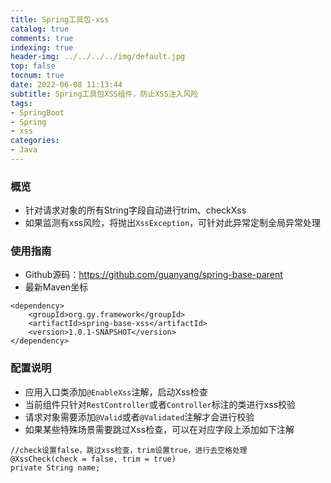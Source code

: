 ```yaml
---
title: Spring工具包-xss
catalog: true
comments: true
indexing: true
header-img: ../../../../img/default.jpg
top: false
tocnum: true
date: 2022-06-08 11:13:44
subtitle: Spring工具包XSS组件，防止XSS注入风险
tags:
- SpringBoot
- Spring
- xss
categories:
- Java
---
```


### 概览
- 针对请求对象的所有String字段自动进行trim、checkXss
- 如果监测有xss风险，将抛出`XssException`，可针对此异常定制全局异常处理

### 使用指南
- Github源码：https://github.com/guanyang/spring-base-parent
- 最新Maven坐标

```
<dependency>
    <groupId>org.gy.framework</groupId>
    <artifactId>spring-base-xss</artifactId>
    <version>1.0.1-SNAPSHOT</version>
</dependency>
```

### 配置说明
- 应用入口类添加`@EnableXss`注解，启动Xss检查
- 当前组件只针对`RestController`或者`Controller`标注的类进行xss校验
- 请求对象需要添加`@Valid`或者`@Validated`注解才会进行校验
- 如果某些特殊场景需要跳过Xss检查，可以在对应字段上添加如下注解
```
//check设置false，跳过xss检查，trim设置true，进行去空格处理
@XssCheck(check = false, trim = true)
private String name;
```
